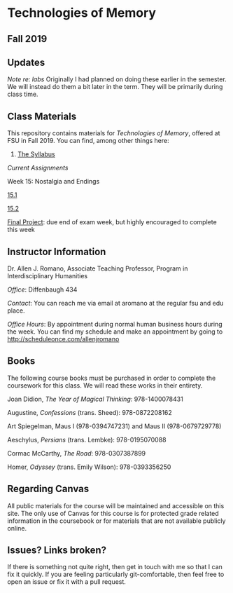# Technologies of Memory
## Fall 2019

## Updates

*Note re: labs* Originally I had planned on doing these earlier in the semester. We will instead do them a bit later in the term. They will be primarily during class time.


## Class Materials

This repository contains materials for *Technologies of Memory*, offered at FSU in Fall 2019. You can find, among other things here:

1. [The Syllabus](https://allenjromano.github.io/techmem2019/syllabus)

*Current Assignments*

Week 15: Nostalgia and Endings

[15.1](https://allenjromano.github.io/techmem2019/classes/15_1)

[15.2](https://allenjromano.github.io/techmem2019/classes/15_2)

[Final Project](https://allenjromano.github.io/techmem2019/finalproject): due end of exam week, but highly encouraged to complete this week


## Instructor Information
Dr. Allen J. Romano, Associate Teaching Professor, Program in Interdisciplinary Humanities

*Office*: Diffenbaugh 434

*Contact*: You can reach me via email at aromano at the regular fsu and edu place.

*Office Hours*: By appointment during normal human business hours during the week. You can find my schedule and make an appointment by going to http://scheduleonce.com/allenjromano

## Books

The following course books must be purchased in order to complete the coursework for this class. We will read these works in their entirety.

Joan Didion, *The Year of Magical Thinking:* 978-1400078431

Augustine, *Confessions* (trans. Sheed): 978-0872208162

Art Spiegelman, Maus I (978-0394747231) and Maus II (978-0679729778)

Aeschylus, *Persians* (trans. Lembke): 978-0195070088

Cormac McCarthy, *The Road*: 978-0307387899

Homer, *Odyssey* (trans. Emily Wilson): 978-0393356250



## Regarding Canvas

All public materials for the course will be maintained and accessible on this site. The only use of Canvas for this course is for protected grade related information in the coursebook or for materials that are not available publicly online.

## Issues? Links broken?
If there is something not quite right, then get in touch with me so that I can fix it quickly. If you are feeling particularly git-comfortable, then feel free to open an issue or fix it with a pull request. 
